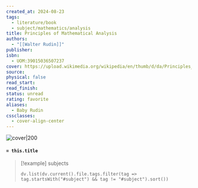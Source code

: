 ```yaml
---
created_at: 2024-08-23
tags:
  - literature/book
  - subject/mathematics/analysis
title: Principles of Mathematical Analysis
authors:
  - "[[Walter Rudin]]"
publisher: 
isbn:
  - UOM:39015036507237
cover: https://upload.wikimedia.org/wikipedia/en/thumb/d/da/Principles_of_Mathematical_Analysis.jpg/220px-Principles_of_Mathematical_Analysis.jpg
source: 
physical: false
read_start: 
read_finish: 
status: unread
rating: favorite
aliases:
  - Baby Rudin
cssclasses:
  - cover-align-center
---
```


![cover|200](https://upload.wikimedia.org/wikipedia/en/thumb/d/da/Principles_of_Mathematical_Analysis.jpg/220px-Principles_of_Mathematical_Analysis.jpg)

#### `= this.title`

> [!example] subjects
> ```dataviewjs
> dv.list(dv.current().file.tags.filter(tag => tag.startsWith("#subject") && tag != "#subject").sort())
> ```